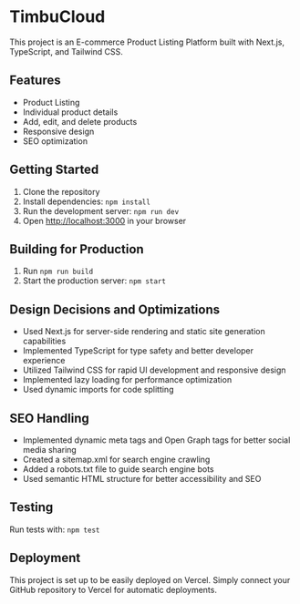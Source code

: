 # TimbuCloud

This project is an E-commerce Product Listing Platform built with Next.js, TypeScript, and Tailwind CSS.

## Features

- Product Listing
- Individual product details
- Add, edit, and delete products
- Responsive design
- SEO optimization

## Getting Started

1. Clone the repository
2. Install dependencies: `npm install`
3. Run the development server: `npm run dev`
4. Open [http://localhost:3000](http://localhost:3000) in your browser

## Building for Production

1. Run `npm run build`
2. Start the production server: `npm start`

## Design Decisions and Optimizations

- Used Next.js for server-side rendering and static site generation capabilities
- Implemented TypeScript for type safety and better developer experience
- Utilized Tailwind CSS for rapid UI development and responsive design
- Implemented lazy loading for performance optimization
- Used dynamic imports for code splitting

## SEO Handling

- Implemented dynamic meta tags and Open Graph tags for better social media sharing
- Created a sitemap.xml for search engine crawling
- Added a robots.txt file to guide search engine bots
- Used semantic HTML structure for better accessibility and SEO

## Testing

Run tests with: `npm test`

## Deployment

This project is set up to be easily deployed on Vercel. Simply connect your GitHub repository to Vercel for automatic deployments.
